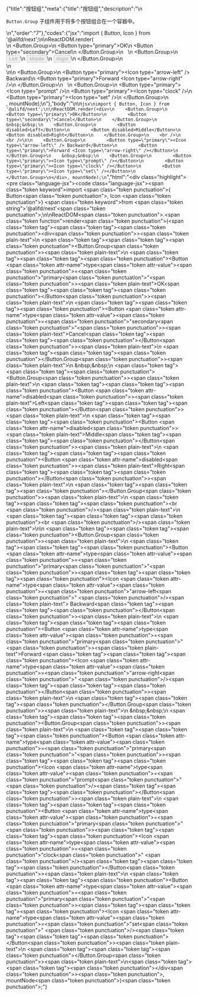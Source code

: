 {"title":"按钮组","meta":{"title":"按钮组","description":"\n<p><code>Button.Group</code> 子组件用于将多个按钮组合在一个容器中。</p>\n","order":"7"},"codes":{"jsx":"import { Button, Icon } from '@alifd/next';\n\nReactDOM.render(<div>\n    <Button.Group>\n        <Button type=\"primary\">OK</Button>\n        <Button type=\"secondary\">Cancel</Button>\n    </Button.Group>\n    &nbsp;&nbsp;\n    <Button.Group>\n        <Button disabled>Left</Button>\n        <Button disabled>Middle</Button>\n        <Button disabled>Right</Button>\n    </Button.Group>\n    <br />\n    <br />\n\n    <Button.Group>\n        <Button type=\"primary\"><Icon type=\"arrow-left\" /> Backward</Button>\n        <Button type=\"primary\">Forward <Icon type=\"arrow-right\" /></Button>\n    </Button.Group>\n    &nbsp;&nbsp;\n    <Button.Group>\n        <Button type=\"primary\"><Icon type=\"prompt\" /></Button>\n        <Button type=\"primary\"><Icon type=\"clock\" /></Button>\n        <Button type=\"primary\"><Icon type=\"set\" /></Button>\n    </Button.Group>\n</div>, mountNode);\n"},"body":"\n\n````jsx\nimport { Button, Icon } from '@alifd/next';\n\nReactDOM.render(<div>\n    <Button.Group>\n        <Button type=\"primary\">OK</Button>\n        <Button type=\"secondary\">Cancel</Button>\n    </Button.Group>\n    &nbsp;&nbsp;\n    <Button.Group>\n        <Button disabled>Left</Button>\n        <Button disabled>Middle</Button>\n        <Button disabled>Right</Button>\n    </Button.Group>\n    <br />\n    <br />\n\n    <Button.Group>\n        <Button type=\"primary\"><Icon type=\"arrow-left\" /> Backward</Button>\n        <Button type=\"primary\">Forward <Icon type=\"arrow-right\" /></Button>\n    </Button.Group>\n    &nbsp;&nbsp;\n    <Button.Group>\n        <Button type=\"primary\"><Icon type=\"prompt\" /></Button>\n        <Button type=\"primary\"><Icon type=\"clock\" /></Button>\n        <Button type=\"primary\"><Icon type=\"set\" /></Button>\n    </Button.Group>\n</div>, mountNode);\n````","html":"<script>(function(){\"use strict\";\n\nvar _next = require(\"@alifd/next\");\n\nReactDOM.render(React.createElement(\n    \"div\",\n    null,\n    React.createElement(\n        _next.Button.Group,\n        null,\n        React.createElement(\n            _next.Button,\n            { type: \"primary\" },\n            \"OK\"\n        ),\n        React.createElement(\n            _next.Button,\n            { type: \"secondary\" },\n            \"Cancel\"\n        )\n    ),\n    \"\\xA0\\xA0\",\n    React.createElement(\n        _next.Button.Group,\n        null,\n        React.createElement(\n            _next.Button,\n            { disabled: true },\n            \"Left\"\n        ),\n        React.createElement(\n            _next.Button,\n            { disabled: true },\n            \"Middle\"\n        ),\n        React.createElement(\n            _next.Button,\n            { disabled: true },\n            \"Right\"\n        )\n    ),\n    React.createElement(\"br\", null),\n    React.createElement(\"br\", null),\n    React.createElement(\n        _next.Button.Group,\n        null,\n        React.createElement(\n            _next.Button,\n            { type: \"primary\" },\n            React.createElement(_next.Icon, { type: \"arrow-left\" }),\n            \" Backward\"\n        ),\n        React.createElement(\n            _next.Button,\n            { type: \"primary\" },\n            \"Forward \",\n            React.createElement(_next.Icon, { type: \"arrow-right\" })\n        )\n    ),\n    \"\\xA0\\xA0\",\n    React.createElement(\n        _next.Button.Group,\n        null,\n        React.createElement(\n            _next.Button,\n            { type: \"primary\" },\n            React.createElement(_next.Icon, { type: \"prompt\" })\n        ),\n        React.createElement(\n            _next.Button,\n            { type: \"primary\" },\n            React.createElement(_next.Icon, { type: \"clock\" })\n        ),\n        React.createElement(\n            _next.Button,\n            { type: \"primary\" },\n            React.createElement(_next.Icon, { type: \"set\" })\n        )\n    )\n), mountNode);})()</script><div class=\"highlight\"><pre class=\"language-jsx\"><code class=\"language-jsx\"><span class=\"token keyword\">import</span> <span class=\"token punctuation\">{</span> Button<span class=\"token punctuation\">,</span> Icon <span class=\"token punctuation\">}</span> <span class=\"token keyword\">from</span> <span class=\"token string\">'@alifd/next'</span><span class=\"token punctuation\">;</span>\n\nReactDOM<span class=\"token punctuation\">.</span><span class=\"token function\">render</span><span class=\"token punctuation\">(</span><span class=\"token tag\"><span class=\"token tag\"><span class=\"token punctuation\">&lt;</span>div</span><span class=\"token punctuation\">></span></span><span class=\"token plain-text\">\n    </span><span class=\"token tag\"><span class=\"token tag\"><span class=\"token punctuation\">&lt;</span>Button.Group</span><span class=\"token punctuation\">></span></span><span class=\"token plain-text\">\n        </span><span class=\"token tag\"><span class=\"token tag\"><span class=\"token punctuation\">&lt;</span>Button</span> <span class=\"token attr-name\">type</span><span class=\"token attr-value\"><span class=\"token punctuation\">=</span><span class=\"token punctuation\">\"</span>primary<span class=\"token punctuation\">\"</span></span><span class=\"token punctuation\">></span></span><span class=\"token plain-text\">OK</span><span class=\"token tag\"><span class=\"token tag\"><span class=\"token punctuation\">&lt;/</span>Button</span><span class=\"token punctuation\">></span></span><span class=\"token plain-text\">\n        </span><span class=\"token tag\"><span class=\"token tag\"><span class=\"token punctuation\">&lt;</span>Button</span> <span class=\"token attr-name\">type</span><span class=\"token attr-value\"><span class=\"token punctuation\">=</span><span class=\"token punctuation\">\"</span>secondary<span class=\"token punctuation\">\"</span></span><span class=\"token punctuation\">></span></span><span class=\"token plain-text\">Cancel</span><span class=\"token tag\"><span class=\"token tag\"><span class=\"token punctuation\">&lt;/</span>Button</span><span class=\"token punctuation\">></span></span><span class=\"token plain-text\">\n    </span><span class=\"token tag\"><span class=\"token tag\"><span class=\"token punctuation\">&lt;/</span>Button.Group</span><span class=\"token punctuation\">></span></span><span class=\"token plain-text\">\n    &amp;nbsp;&amp;nbsp;\n    </span><span class=\"token tag\"><span class=\"token tag\"><span class=\"token punctuation\">&lt;</span>Button.Group</span><span class=\"token punctuation\">></span></span><span class=\"token plain-text\">\n        </span><span class=\"token tag\"><span class=\"token tag\"><span class=\"token punctuation\">&lt;</span>Button</span> <span class=\"token attr-name\">disabled</span><span class=\"token punctuation\">></span></span><span class=\"token plain-text\">Left</span><span class=\"token tag\"><span class=\"token tag\"><span class=\"token punctuation\">&lt;/</span>Button</span><span class=\"token punctuation\">></span></span><span class=\"token plain-text\">\n        </span><span class=\"token tag\"><span class=\"token tag\"><span class=\"token punctuation\">&lt;</span>Button</span> <span class=\"token attr-name\">disabled</span><span class=\"token punctuation\">></span></span><span class=\"token plain-text\">Middle</span><span class=\"token tag\"><span class=\"token tag\"><span class=\"token punctuation\">&lt;/</span>Button</span><span class=\"token punctuation\">></span></span><span class=\"token plain-text\">\n        </span><span class=\"token tag\"><span class=\"token tag\"><span class=\"token punctuation\">&lt;</span>Button</span> <span class=\"token attr-name\">disabled</span><span class=\"token punctuation\">></span></span><span class=\"token plain-text\">Right</span><span class=\"token tag\"><span class=\"token tag\"><span class=\"token punctuation\">&lt;/</span>Button</span><span class=\"token punctuation\">></span></span><span class=\"token plain-text\">\n    </span><span class=\"token tag\"><span class=\"token tag\"><span class=\"token punctuation\">&lt;/</span>Button.Group</span><span class=\"token punctuation\">></span></span><span class=\"token plain-text\">\n    </span><span class=\"token tag\"><span class=\"token tag\"><span class=\"token punctuation\">&lt;</span>br</span> <span class=\"token punctuation\">/></span></span><span class=\"token plain-text\">\n    </span><span class=\"token tag\"><span class=\"token tag\"><span class=\"token punctuation\">&lt;</span>br</span> <span class=\"token punctuation\">/></span></span><span class=\"token plain-text\">\n\n    </span><span class=\"token tag\"><span class=\"token tag\"><span class=\"token punctuation\">&lt;</span>Button.Group</span><span class=\"token punctuation\">></span></span><span class=\"token plain-text\">\n        </span><span class=\"token tag\"><span class=\"token tag\"><span class=\"token punctuation\">&lt;</span>Button</span> <span class=\"token attr-name\">type</span><span class=\"token attr-value\"><span class=\"token punctuation\">=</span><span class=\"token punctuation\">\"</span>primary<span class=\"token punctuation\">\"</span></span><span class=\"token punctuation\">></span></span><span class=\"token tag\"><span class=\"token tag\"><span class=\"token punctuation\">&lt;</span>Icon</span> <span class=\"token attr-name\">type</span><span class=\"token attr-value\"><span class=\"token punctuation\">=</span><span class=\"token punctuation\">\"</span>arrow-left<span class=\"token punctuation\">\"</span></span> <span class=\"token punctuation\">/></span></span><span class=\"token plain-text\"> Backward</span><span class=\"token tag\"><span class=\"token tag\"><span class=\"token punctuation\">&lt;/</span>Button</span><span class=\"token punctuation\">></span></span><span class=\"token plain-text\">\n        </span><span class=\"token tag\"><span class=\"token tag\"><span class=\"token punctuation\">&lt;</span>Button</span> <span class=\"token attr-name\">type</span><span class=\"token attr-value\"><span class=\"token punctuation\">=</span><span class=\"token punctuation\">\"</span>primary<span class=\"token punctuation\">\"</span></span><span class=\"token punctuation\">></span></span><span class=\"token plain-text\">Forward </span><span class=\"token tag\"><span class=\"token tag\"><span class=\"token punctuation\">&lt;</span>Icon</span> <span class=\"token attr-name\">type</span><span class=\"token attr-value\"><span class=\"token punctuation\">=</span><span class=\"token punctuation\">\"</span>arrow-right<span class=\"token punctuation\">\"</span></span> <span class=\"token punctuation\">/></span></span><span class=\"token tag\"><span class=\"token tag\"><span class=\"token punctuation\">&lt;/</span>Button</span><span class=\"token punctuation\">></span></span><span class=\"token plain-text\">\n    </span><span class=\"token tag\"><span class=\"token tag\"><span class=\"token punctuation\">&lt;/</span>Button.Group</span><span class=\"token punctuation\">></span></span><span class=\"token plain-text\">\n    &amp;nbsp;&amp;nbsp;\n    </span><span class=\"token tag\"><span class=\"token tag\"><span class=\"token punctuation\">&lt;</span>Button.Group</span><span class=\"token punctuation\">></span></span><span class=\"token plain-text\">\n        </span><span class=\"token tag\"><span class=\"token tag\"><span class=\"token punctuation\">&lt;</span>Button</span> <span class=\"token attr-name\">type</span><span class=\"token attr-value\"><span class=\"token punctuation\">=</span><span class=\"token punctuation\">\"</span>primary<span class=\"token punctuation\">\"</span></span><span class=\"token punctuation\">></span></span><span class=\"token tag\"><span class=\"token tag\"><span class=\"token punctuation\">&lt;</span>Icon</span> <span class=\"token attr-name\">type</span><span class=\"token attr-value\"><span class=\"token punctuation\">=</span><span class=\"token punctuation\">\"</span>prompt<span class=\"token punctuation\">\"</span></span> <span class=\"token punctuation\">/></span></span><span class=\"token tag\"><span class=\"token tag\"><span class=\"token punctuation\">&lt;/</span>Button</span><span class=\"token punctuation\">></span></span><span class=\"token plain-text\">\n        </span><span class=\"token tag\"><span class=\"token tag\"><span class=\"token punctuation\">&lt;</span>Button</span> <span class=\"token attr-name\">type</span><span class=\"token attr-value\"><span class=\"token punctuation\">=</span><span class=\"token punctuation\">\"</span>primary<span class=\"token punctuation\">\"</span></span><span class=\"token punctuation\">></span></span><span class=\"token tag\"><span class=\"token tag\"><span class=\"token punctuation\">&lt;</span>Icon</span> <span class=\"token attr-name\">type</span><span class=\"token attr-value\"><span class=\"token punctuation\">=</span><span class=\"token punctuation\">\"</span>clock<span class=\"token punctuation\">\"</span></span> <span class=\"token punctuation\">/></span></span><span class=\"token tag\"><span class=\"token tag\"><span class=\"token punctuation\">&lt;/</span>Button</span><span class=\"token punctuation\">></span></span><span class=\"token plain-text\">\n        </span><span class=\"token tag\"><span class=\"token tag\"><span class=\"token punctuation\">&lt;</span>Button</span> <span class=\"token attr-name\">type</span><span class=\"token attr-value\"><span class=\"token punctuation\">=</span><span class=\"token punctuation\">\"</span>primary<span class=\"token punctuation\">\"</span></span><span class=\"token punctuation\">></span></span><span class=\"token tag\"><span class=\"token tag\"><span class=\"token punctuation\">&lt;</span>Icon</span> <span class=\"token attr-name\">type</span><span class=\"token attr-value\"><span class=\"token punctuation\">=</span><span class=\"token punctuation\">\"</span>set<span class=\"token punctuation\">\"</span></span> <span class=\"token punctuation\">/></span></span><span class=\"token tag\"><span class=\"token tag\"><span class=\"token punctuation\">&lt;/</span>Button</span><span class=\"token punctuation\">></span></span><span class=\"token plain-text\">\n    </span><span class=\"token tag\"><span class=\"token tag\"><span class=\"token punctuation\">&lt;/</span>Button.Group</span><span class=\"token punctuation\">></span></span><span class=\"token plain-text\">\n</span><span class=\"token tag\"><span class=\"token tag\"><span class=\"token punctuation\">&lt;/</span>div</span><span class=\"token punctuation\">></span></span><span class=\"token punctuation\">,</span> mountNode<span class=\"token punctuation\">)</span><span class=\"token punctuation\">;</span></code></pre></div>"}